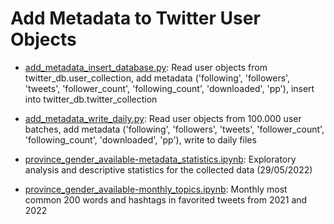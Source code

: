 # Add Metadata to Twitter User Objects

- [add_metadata_insert_database.py](https://github.com/politusanalytics/add-metadata-insert-database/blob/main/add_metadata_insert_database.py): Read user objects from twitter_db.user_collection, add metadata ('following', 'followers', 'tweets', 'follower_count', 'following_count', 'downloaded', 'pp'), insert into twitter_db.twitter_collection

- [add_metadata_write_daily.py](https://github.com/politusanalytics/add-metadata-insert-database/blob/main/add_metadata_write_daily.py): Read user objects from 100.000 user batches, add metadata ('following', 'followers', 'tweets', 'follower_count', 'following_count', 'downloaded', 'pp'), write to daily files

- [province_gender_available-metadata_statistics.ipynb](https://github.com/politusanalytics/add-metadata-to-twitter-user-objects/blob/main/province_gender_available-metadata_statistics.ipynb): Exploratory analysis and descriptive statistics for the collected data (29/05/2022)

- [province_gender_available-monthly_topics.ipynb](https://github.com/politusanalytics/add-metadata-to-twitter-user-objects/blob/main/province_gender_available-monthly_topics.ipynb): Monthly most common 200 words and hashtags in favorited tweets from 2021 and 2022
